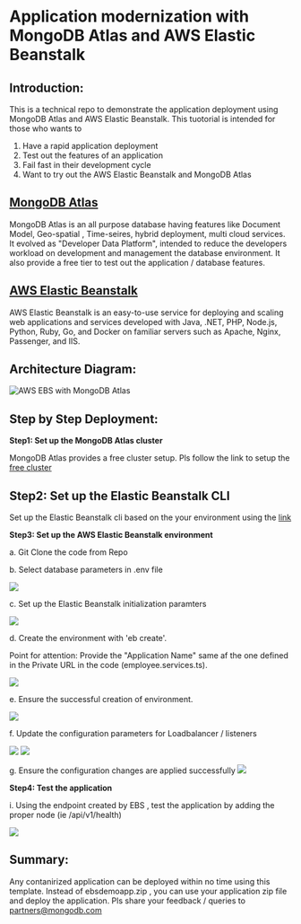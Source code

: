 
# Application modernization with MongoDB Atlas and AWS Elastic Beanstalk

## Introduction: 
This is a technical repo to demonstrate the application deployment using MongoDB Atlas and AWS Elastic Beanstalk.
This tuotorial is intended for those who wants to
1. Have a rapid application deployment
2. Test out the features of an application
3. Fail fast in their development cycle
4. Want to try out the AWS Elastic Beanstalk and MongoDB Atlas 

## [MongoDB Atlas](https://www.mongodb.com/atlas) 
MongoDB Atlas is an all purpose database having features like Document Model, Geo-spatial , Time-seires, hybrid deployment, multi cloud services.
It evolved as "Developer Data Platform", intended to reduce the developers workload on development and management the database environment.
It also provide a free tier to test out the application / database features.


## [AWS Elastic Beanstalk](https://aws.amazon.com/elasticbeanstalk/)
AWS Elastic Beanstalk is an easy-to-use service for deploying and scaling web applications and services developed with Java, .NET, PHP, Node.js, Python, Ruby, Go, and Docker on familiar servers such as Apache, Nginx, Passenger, and IIS.

## Architecture Diagram:
![AWS EBS with MongoDB Atlas](https://github.com/Babusrinivasan76/ebsintegrationwithatlas/blob/main/images/EBS%20Atlas%20Architecture.png)

## Step by Step Deployment:

**Step1: Set up the MongoDB Atlas cluster**
         
   MongoDB Atlas provides a free cluster setup. Pls follow the link to setup the [free cluster](https://www.mongodb.com/docs/atlas/getting-started/)
         
## Step2: Set up the Elastic Beanstalk CLI

Set up the Elastic Beanstalk cli based on the your environment using the [link](https://docs.aws.amazon.com/elasticbeanstalk/latest/dg/eb-cli3-install-advanced.html)


  
**Step3: Set up the AWS Elastic Beanstalk environment**
 
 
 a. Git Clone the code from Repo   
        
 b. Select database parameters in .env file
  
 ![](https://github.com/Babusrinivasan76/ebintegrationwithatlas/blob/main/images/16.EBSMeanstackupdatedbs-2.png) 
 
  
 c. Set up the Elastic Beanstalk initialization paramters
 
 ![](https://github.com/Babusrinivasan76/ebintegrationwithatlas/blob/main/images/16.EBcreateasampleapp10.png)
 
        
 d. Create the environment with 'eb create'.
 
 Point for attention: Provide the "Application Name" same af the one defined in the Private URL in the code (employee.services.ts).
 
 ![](https://github.com/Babusrinivasan76/ebintegrationwithatlas/blob/main/images/16.EBcreateasampleapp17.png)
 
 
 e. Ensure the successful creation of environment.
 
 ![](https://github.com/Babusrinivasan76/ebintegrationwithatlas/blob/main/images/16.EBcreateasampleapp16.png)
 
        
 f. Update the configuration parameters for Loadbalancer / listeners
 
 ![](https://github.com/Babusrinivasan76/ebintegrationwithatlas/blob/main/images/16.EBcreateasampleapp14.png)
 ![](https://github.com/Babusrinivasan76/ebintegrationwithatlas/blob/main/images/16.EBcreateasampleapp15.png)
 
 
 g. Ensure the configuration changes are applied successfully
 ![](https://github.com/Babusrinivasan76/ebintegrationwithatlas/blob/main/images/16.EBcreateasampleapp15.png)


**Step4: Test the application**

 i. Using the endpoint created by EBS , test the application by adding the proper node (ie /api/v1/health)

![](https://github.com/Babusrinivasan76/ebintegrationwithatlas/blob/main/images/16.EBSMeanstackOutput-1.png)

## Summary:

 Any contanirized application can be deployed within no time using this template. 
 Instead of ebsdemoapp.zip , you can use your application zip file and deploy the application.
 Pls share your feedback / queries to partners@mongodb.com
 
